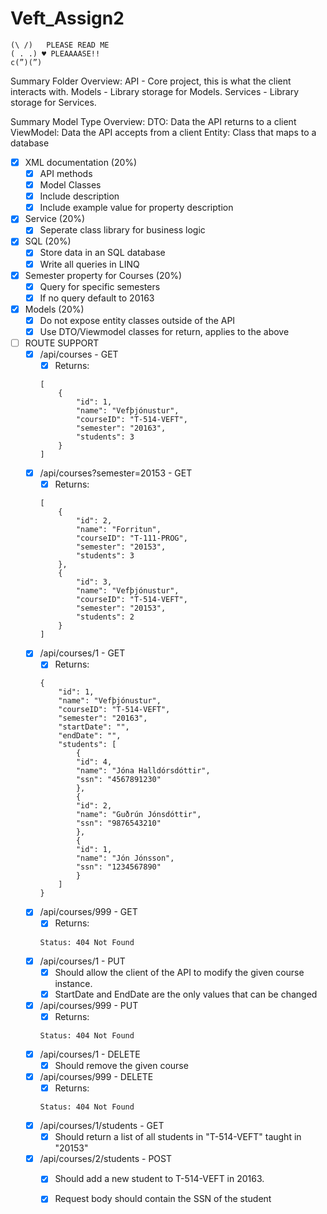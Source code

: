 # Veft_Assign2
```
(\ /)	PLEASE READ ME
( . .) ♥ PLEAAAASE!!
c(”)(”)
```
Summary Folder Overview:
    API         - Core project, this is what the client interacts with.
    Models      - Library storage for Models.
    Services    - Library storage for Services.

Summary Model Type Overview:
    DTO:        Data the API returns to a client
    ViewModel:  Data the API accepts from a client
    Entity:     Class that maps to a database   

- [x] XML documentation (20%)
    - [x] API methods
    - [x] Model Classes
    - [x] Include description
    - [x] Include example value for property description
- [x] Service (20%)
    - [x] Seperate class library for business logic
- [x] SQL (20%)
    - [x] Store data in an SQL database
    - [x] Write all queries in LINQ
- [x] Semester property for Courses (20%)
    - [x] Query for specific semesters
    - [x] If no query default to 20163
- [x] Models (20%)
    - [x] Do not expose entity classes outside of the API
    - [x] Use DTO/Viewmodel classes for return, applies to the above

- [ ] ROUTE SUPPORT
    - [x] /api/courses - GET
        - [x] Returns:
        ```
        [
            {
                "id": 1,
                "name": "Vefþjónustur",
                "courseID": "T-514-VEFT",
                "semester": "20163",
                "students": 3
            }
        ]
        ```
    - [x] /api/courses?semester=20153 - GET
        - [x] Returns:
        ```
        [
            {
                "id": 2,
                "name": "Forritun",
                "courseID": "T-111-PROG",
                "semester": "20153",
                "students": 3
            },
            {
                "id": 3,
                "name": "Vefþjónustur",
                "courseID": "T-514-VEFT",
                "semester": "20153",
                "students": 2
            }
        ]
        ```
    - [x] /api/courses/1 - GET
        - [x] Returns:
        ```
        {
            "id": 1,
            "name": "Vefþjónustur",
            "courseID": "T-514-VEFT",
            "semester": "20163",
            "startDate": "",
            "endDate": "",
            "students": [
                {
                "id": 4,
                "name": "Jóna Halldórsdóttir",
                "ssn": "4567891230"
                },
                {
                "id": 2,
                "name": "Guðrún Jónsdóttir",
                "ssn": "9876543210"
                },
                {
                "id": 1,
                "name": "Jón Jónsson",
                "ssn": "1234567890"
                }
            ]
        }
        ```
    - [x] /api/courses/999 - GET
        - [x] Returns:
        ```
        Status: 404 Not Found
        ```
    - [x] /api/courses/1 - PUT
        - [x] Should allow the client of the API to modify the given course instance.
        - [x] StartDate and EndDate are the only values that can be changed
    - [x] /api/courses/999 - PUT
        - [x] Returns:
        ```
        Status: 404 Not Found
        ```
    - [x] /api/courses/1 - DELETE
        - [x] Should remove the given course
    - [x] /api/courses/999 - DELETE
        - [x] Returns:
        ```
        Status: 404 Not Found
        ```
    - [x] /api/courses/1/students - GET
        - [x] Should return a list of all students in "T-514-VEFT" taught in "20153"
    - [x] /api/courses/2/students - POST
        - [x] Should add a new student to T-514-VEFT in 20163.
        - [x] Request body should contain the SSN of the student 
     

